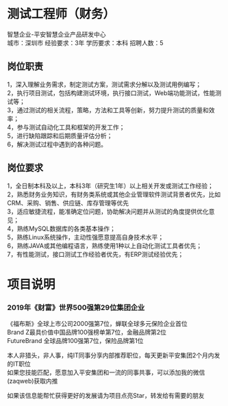 # 测试工程师（财务）
智慧企业-平安智慧企业产品研发中心  
城市：深圳市 经验要求：3年 学历要求：本科  招聘人数：5

## 岗位职责
1，深入理解业务需求，制定测试方案，测试需求分解以及测试用例编写；   
2，执行项目测试，包括构建测试环境，执行接口测试，Web端功能测试，性能测试等；   
3，通过测试的相关流程，策略，方法和工具等创新，努力提升测试的质量和效率；   
4，参与测试自动化工具和框架的开发工作；   
5，进行缺陷跟踪和后期质量评估分析；   
6，解决测试过程中遇到的各种问题。

## 岗位要求
1，全日制本科及以上，本科3年（研究生1年）以上相关开发或测试工作经验；   
2，熟悉财务业务知识，有财务类系统或其他企业管理软件测试背景者优先，比如CRM、采购、销售、供应链、库存管理等优先   
3，适应敏捷流程，能准确定位问题，协助解决问题并从测试的角度提供优化意见；   
4，熟练MySQL数据库的各类基本操作；   
5，熟练Linux系统操作，主动性强愿意提高自身技术水平；   
6，熟练JAVA或其他编程语言，熟练使用1种以上自动化测试工具者优先；   
7，有性能测试，接口测试工作经验者优先，有ERP测试经验优先；

# 项目说明

### 2019年《财富》世界500强第29位集团企业
《福布斯》全球上市公司2000强第7位，蝉联全球多元保险企业首位  
Brand Z最具价值中国品牌100强榜单第7位，金融品牌第2位  
FutureBrand 全球品牌100强第7位，保险品牌第1位

本人非猎头，非人事，纯IT同事分享内部推荐职位，每天更新平安集团2个月内发的IT职位  
如果您技能匹配，愿意加入平安集团和一流的同事共事，可以添加我的微信(zaqweb)获取内推 

如果该信息能帮忙获得更好的发展请为项目点亮Star，转发给有需要的朋友




